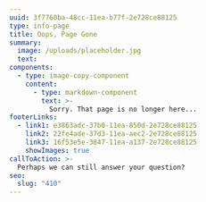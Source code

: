 ```yaml
---
uuid: 3f7760ba-48cc-11ea-b77f-2e728ce88125
type: info-page
title: Oops, Page Gone
summary:
  image: /uploads/placeholder.jpg
  text:
components:
  - type: image-copy-component
    content:
      - type: markdown-component
        text: >-
          Sorry. That page is no longer here...
footerLinks:
  - link1: e3863adc-37b0-11ea-850d-2e728ce88125
    link2: 22fe4ade-37d3-11ea-aec2-2e728ce88125
    link3: 16f53e5e-3847-11ea-a137-2e728ce88125
    showImages: true
callToAction: >-
  Perhaps we can still answer your question?
seo:
  slug: "410"
---
```

